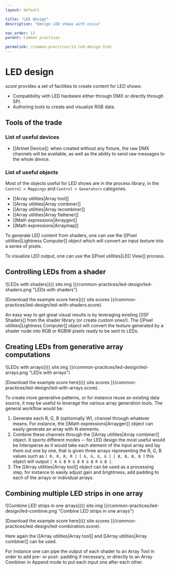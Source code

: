 ```yaml
---
layout: default

title: "LED design"
description: "Design LED shows with ossia"

nav_order: 13
parent: Common practices

permalink: /common-practices/13-led-design.html
---
```


# LED design

*score* provides a set of facilities to create content for LED shows: 

- Compatibility with LED hardware either through DMX or directly through SPI.
- Authoring tools to create and visualize RGB data.

## Tools of the trade
### List of useful devices

- [[Artnet Device]]: when created without any fixture, the raw DMX channels will be available, as well as the ability to send raw messages to the whole device.

### List of useful objects

Most of the objects useful for LED shows are in the process library, in the `Control > Mappings` and `Control > Generators` categories.

- [[Array utilities|Array tool]]
- [[Array utilities|Array combiner]]
- [[Array utilities|Array recombiner]]
- [[Array utilities|Array flattener]]
- [[Math expressions|Arraygen]]
- [[Math expressions|Arraymap]]

To generate LED content from shaders, one can use the [[Pixel utilities|Lightness Computer]] object which will convert an input texture into a series of pixels.

To visualize LED output, one can use the [[Pixel utilities|LED View]] process.

## Controlling LEDs from a shader

![LEDs with shaders]({{ site.img }}/common-practices/led-design/led-shaders.png "LEDs with shaders")

[Download the example score here]({{ site.scores }}/common-practices/led-design/led-with-shaders.score).

An easy way to get great visual results is by leveraging existing [[ISF Shaders]] from the shader library (or create custom ones!).
The [[Pixel utilities|Lightness Computer]] object will convert the texture generated by a shader node into RGB or RGBW pixels ready to be sent to 
LEDs.

## Creating LEDs from generative array computations

![LEDs with arrays]({{ site.img }}/common-practices/led-design/led-arrays.png "LEDs with arrays")

[Download the example score here]({{ site.scores }}/common-practices/led-design/led-with-arrays.score).

To create more generative patterns, or for instance reuse an existing data source, it may be useful to leverage the various array generation tools.
The general workflow would be: 

1. Generate each R, G, B (optionnally W), channel through whatever means. For instance, the [[Math expressions|Arraygen]] object can easily generate an array with N elements.
2. Combine these channels through the [[Array utilities|Array combiner]] object. It sports different modes -- for LED design the most useful would be Intersperse as it would take 
each element of the input array and lay them out one by one, that is given three arrays representing the R, G, B values such as `[ R, R, R, R ] [ G, G, G, G ] [ B, B, B, B ]`
this object will output `[ R G B R G B R G B R G B ]`.
3. The [[Array utilities|Array tool]] object can be used as a processing step, for instance to easily adjust gain and brightness, add padding to each of the arrays or individual arrays.


## Combining multiple LED strips in one array

![Combine LED strips in one arrays]({{ site.img }}/common-practices/led-design/led-combine.png "Combine LED strips in one arrays")

[Download the example score here]({{ site.scores }}/common-practices/led-design/led-combination.score).

Here again the [[Array utilities|Array tool]] and [[Array utilities|Array combiner]] can be used.

For instance one can pipe the output of each shader to an Array Tool in order to add pre- or post- padding if necessary, or directly to an Array Combiner in Append mode to put each input one after each other.  